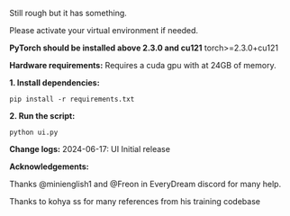 Still rough but it has something.

Please activate your virtual environment if needed.

**PyTorch should be installed above 2.3.0 and cu121**
torch>=2.3.0+cu121

**Hardware requirements:**
Requires a cuda gpu with at 24GB of memory.

**1. Install dependencies:**
```
pip install -r requirements.txt
```


**2. Run the script:**
```
python ui.py
```

**Change logs:**
2024-06-17: UI Initial release 


**Acknowledgements:**

Thanks @minienglish1 and @Freon in EveryDream discord for many help.

Thanks to kohya ss for many references from his training codebase

